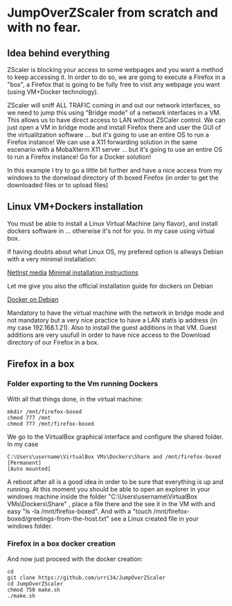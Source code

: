 # JumpOverZScaler from scratch and with no fear.

## Idea behind everything

ZScaler is blocking your access to some webpages and you want a method to keep accessing it. In order to do so, we are going to execute a Firefox in a "box", a Firefox that is going to be fully free to visit any webpage you want (using VM+Docker technology). 

ZScaler will sniff ALL TRAFIC coming in and out our network interfaces, so we need to jump this using "Bridge mode" of a network interfaces in a VM. This allows us to have direct access to LAN without ZSCaler control. We can just open a VM in bridge mode and install Firefox there and user the GUI of the virtualitzation software ... but it's going to use an entire OS to run a Firefox instance! We can use a X11 forwarding solution in the same escenario with a MobaXterm X11 server ... but it's going to use an entire OS to run a Firefox instance! Go for a Docker solution!

In this example I try to go a little bit further and have a nice access from my windows to the donwload directory of th boxed Firefox (in order to get the downloaded files or to upload files)

## Linux VM+Dockers installation

You must be able to install a Linux Virtual Machine (any flavor), and install dockers software in ... otherwise it's not for you. In my case using virtual box.

If having doubts about what Linux OS, my prefered option is allways Debian with a very minimal installation:

[NetInst media](https://www.debian.org/CD/netinst/)
[Minimal installation instructions](https://www.howtoforge.com/tutorial/debian-minimal-server/)

Let me give you also the official installation guide for dockers on Debian

[Docker on Debian](https://docs.docker.com/engine/install/debian)

Mandatory to have the virtual machine with the network in bridge mode and not mandatory but a very nice practice to have a LAN statis ip address (in my case 192.168.1.21). Also to install the guest additions in that VM. Guest additions are very usufull in order to have nice access to the Download directory of our Firefox in a box.

## Firefox in a box

### Folder exporting to the Vm running Dockers

With all that things done, in the virtual machine:
```
mkdir /mnt/firefox-boxed
chmod 777 /mnt
chmod 777 /mnt/firefox-boxed
```
We go to the VirtualBox graphical interface and configure the shared folder. In my case
```
C:\Users\username\VirtualBox VMs\Dockers\Share and /mnt/firefox-boxed
[Permanent]
[Auto mounted]
```
A reboot after all is a good idea in order to be sure that everything is up and running. At this moment you should be able to open an explorer in your windows machine inside the folder "C:\Users\username\VirtualBox VMs\Dockers\Share" , place a file there and the see it in the VM with and easy "ls -la /mnt/firefox-boxed". And with a "touch /mnt/firefox-boxed/greetings-from-the-host.txt" see a Linux created file in your windows folder.

### Firefox in a box docker creation

And now just proceed with the docker creation:
```
cd
git clone https://github.com/urri34/JumpOverZScaler
cd JumpOverZScaler
chmod 750 make.sh
./make.sh
```
